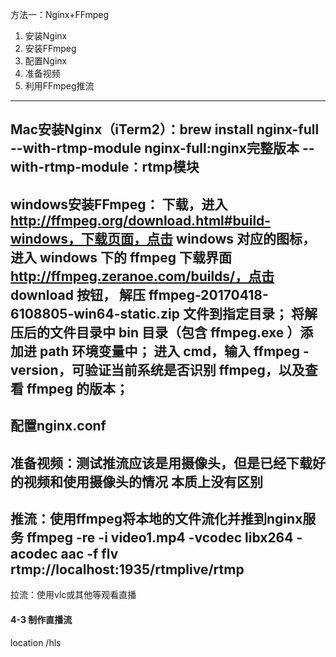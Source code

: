 方法一：Nginx+FFmpeg

1. 安装Nginx
2. 安装FFmpeg
3. 配置Nginx
4. 准备视频
5. 利用FFmpeg推流

-------------------
Mac安装Nginx（iTerm2）：brew install nginx-full --with-rtmp-module 
 nginx-full:nginx完整版本  --with-rtmp-module：rtmp模块
-------------------------
windows安装FFmpeg：
下载，进入 http://ffmpeg.org/download.html#build-windows，下载页面，点击 windows 对应的图标，进入 windows 下的 ffmpeg 下载界面 http://ffmpeg.zeranoe.com/builds/，点击 download 按钮，
解压 ffmpeg-20170418-6108805-win64-static.zip 文件到指定目录；
将解压后的文件目录中 bin 目录（包含 ffmpeg.exe ）添加进 path 环境变量中；
进入 cmd，输入 ffmpeg -version，可验证当前系统是否识别 ffmpeg，以及查看 ffmpeg 的版本；
-----------------------------
配置nginx.conf
---------------------
准备视频：测试推流应该是用摄像头，但是已经下载好的视频和使用摄像头的情况 本质上没有区别
----------------------------
推流：使用ffmpeg将本地的文件流化并推到nginx服务
ffmpeg -re -i video1.mp4 -vcodec libx264 -acodec aac -f flv rtmp://localhost:1935/rtmplive/rtmp
-------------------------------
拉流：使用vlc或其他等观看直播

#### 4-3 制作直播流
location /hls
